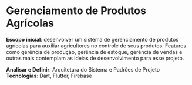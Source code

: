 # Gerenciamento de Produtos Agrícolas
**Escopo inicial**: desenvolver um sistema de gerenciamento de produtos agrícolas para auxiliar agricultores no controle de seus produtos. 
Features como gerência de produção, gerência de estoque, gerência de vendas e outras mais contemplam as ideias de desenvolvimento para esse projeto.  

**Analisar e Definir**: Arquitetura do Sistema e Padrões de Projeto  
**Tecnologias**: Dart, Flutter, Firebase
